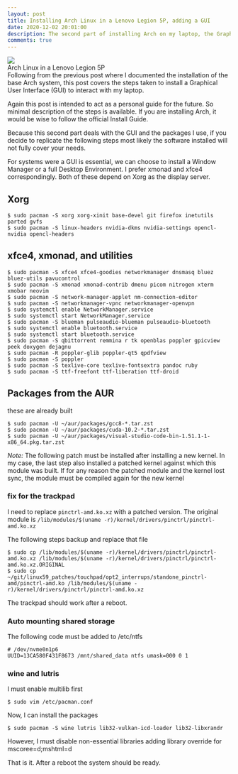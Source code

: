 ```yaml
---
layout: post
title: Installing Arch Linux in a Lenovo Legion 5P, adding a GUI
date: 2020-12-02 20:01:00
description: The second part of installing Arch on my laptop, the Graphical User Interface
comments: true
---
```

<div class="row mt-3 mb-3">
    <div class="col-sm">
        <img class="img-fluid rounded z-depth-1"
src="{{ site.baseurl }}/assets/img/2020-12-02-arch-gui.png">
    </div>
</div>
<div class="caption">
Arch Linux in a Lenovo Legion 5P
</div>
Following from the previous post where I documented the installation of the
base Arch system, this post covers the steps taken to install a Graphical User
Interface (GUI) to interact with my laptop.

Again this post is intended to act as a personal guide for the future. So
minimal description of the steps is available. If you are installing Arch, it
would be wise to follow the official Install Guide.

Because this second part deals with the GUI and the packages I use, if you
decide to replicate the following steps most likely the software installed will
not fully cover your needs.

For systems were a GUI is essential, we can choose to install a Window Manager
or a full Desktop Environment. I prefer xmonad and xfce4 correspondingly. Both
of these depend on Xorg as the display server.

## Xorg
```
$ sudo pacman -S xorg xorg-xinit base-devel git firefox inetutils parted gvfs
$ sudo pacman -S linux-headers nvidia-dkms nvidia-settings opencl-nvidia opencl-headers 
```

## xfce4, xmonad, and utilities
```
$ sudo pacman -S xfce4 xfce4-goodies networkmanager dnsmasq bluez bluez-utils pavucontrol
$ sudo pacman -S xmonad xmonad-contrib dmenu picom nitrogen xterm xmobar neovim
$ sudo pacman -S network-manager-applet nm-connection-editor
$ sudo pacman -S networkmanager-vpnc networkmanager-openvpn
$ sudo systemctl enable NetworkManager.service
$ sudo systemctl start NetworkManager.service
$ sudo pacman -S blueman pulseaudio-blueman pulseaudio-bluetooth
$ sudo systemctl enable bluetooth.service
$ sudo systemctl start bluetooth.service
$ sudo pacman -S qbittorrent remmina r tk openblas poppler gpicview peek doxygen dejagnu
$ sudo pacman -R poppler-glib poppler-qt5 qpdfview
$ sudo pacman -S poppler
$ sudo pacman -S texlive-core texlive-fontsextra pandoc ruby
$ sudo pacman -S ttf-freefont ttf-liberation ttf-droid
```

## Packages from the AUR
these are already built
```
$ sudo pacman -U ~/aur/packages/gcc8-*.tar.zst 
$ sudo pacman -U ~/aur/packages/cuda-10.2-*.tar.zst
$ sudo pacman -U ~/aur/packages/visual-studio-code-bin-1.51.1-1-x86_64.pkg.tar.zst
```
*Note:* The following patch must be installed after installing a new kernel.
In my case, the last step also installed a patched kernel against which this module
was built. If for any reason the patched module and the kernel lost sync, the
module must be compiled again for the new kernel

### fix for the trackpad
I need to replace `pinctrl-amd.ko.xz` with a patched version.
The original module is `/lib/modules/$(uname -r)/kernel/drivers/pinctrl/pinctrl-amd.ko.xz`

The following steps backup and replace that file
```
$ sudo cp /lib/modules/$(uname -r)/kernel/drivers/pinctrl/pinctrl-amd.ko.xz /lib/modules/$(uname -r)/kernel/drivers/pinctrl/pinctrl-amd.ko.xz.ORIGINAL
$ sudo cp ~/git/linux59_patches/touchpad/opt2_interrups/standone_pinctrl-amd/pinctrl-amd.ko /lib/modules/$(uname -r)/kernel/drivers/pinctrl/pinctrl-amd.ko.xz
```
The trackpad should work after a reboot.

### Auto mounting shared storage
The following code must be added to /etc/ntfs
```
# /dev/nvme0n1p6
UUID=13CA580F431F8673 /mnt/shared_data ntfs umask=000 0 1
```

### wine and lutris
I must enable multilib first
```
$ sudo vim /etc/pacman.conf
```
Now, I can install the packages
```
$ sudo pacman -S wine lutris lib32-vulkan-icd-loader lib32-libxrandr
```
However, I must disable non-essential libraries adding library override for
mscoree=d;mshtml=d

That is it. After a reboot the system should be ready.
